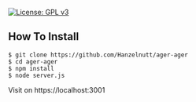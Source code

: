 [![License: GPL v3](https://img.shields.io/badge/License-GPLv3-blue.svg)](https://github.com/Hanzelnutt/ager-ager/blob/master/LICENSE)
## How To Install

```
$ git clone https://github.com/Hanzelnutt/ager-ager
$ cd ager-ager
$ npm install
$ node server.js
```
Visit on https://localhost:3001
